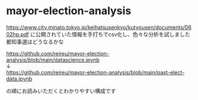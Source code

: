 # mayor-election-analysis

https://www.city.minato.tokyo.jp/keihatsusenkyo/kutyousen/documents/0602hp.pdf
に公開されていた情報を手打ちでcsv化し、色々な分析を試しました<br>
都知事選はどうなるかな

https://github.com/reireu/mayor-election-analysis/blob/main/datascience.ipynb<br>
↓<br>
https://github.com/reireu/mayor-election-analysis/blob/main/past-elect-data.ipynb<br>

の順にお読みいただくとわかりやすい構成です
